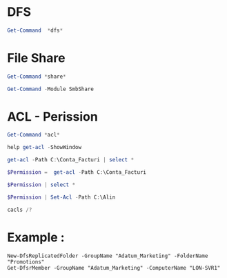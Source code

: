 # DFS

```powershell
Get-Command  *dfs*
```

#  File Share


```powershell
Get-Command *share*

Get-Command -Module SmbShare
```

# ACL - Perission

```powershell
Get-Command *acl*

help get-acl -ShowWindow 

get-acl -Path C:\Conta_Facturi | select * 

$Permission =  get-acl -Path C:\Conta_Facturi

$Permission | select *

$Permission | Set-Acl -Path C:\Alin 

cacls /?
```

# Example :

```azurepowershell
New-DfsReplicatedFolder -GroupName "Adatum_Marketing" -FolderName "Promotions" 
Get-DfsrMember -GroupName "Adatum_Marketing" -ComputerName "LON-SVR1"
```





